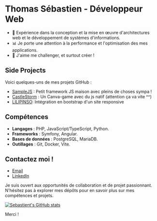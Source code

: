 # Thomas Sébastien - Développeur Web

- 💼 Expérience dans la conception et la mise en œuvre d'architectures web et le développement de systèmes d'informations.
- 📊 Je porte une attention à la performance et l'optimisation des mes applications.
- 🦾 J'aime me challenger, et surtout créer !

## Side Projects

Voici quelques-uns de mes projets GitHub :

- [SampleJS](https://github.com/SebastienThomasDEV/SimpleJs) : Petit framework JS maison avec pleins de choses sympa !
- [CastleStorm](https://sebastienthomasdev.github.io/CastleStorm/) : Un Canva-game avec du js natif (attention ça va vite ^^)
- [LILIPINSO](https://htmlpreview.github.io/?https://github.com/SebastienThomasDEV/LILIPINSO/blob/main/index.html): Intégration en bootstrap d'un site responsive

## Compétences 

- **Langages** : PHP, JavaScript/TypeScript, Python.
- **Frameworks** : Symfony, Angular.
- **Bases de données** : PostgreSQL, MariaDB.
- **Outillages** : Git, Docker, Vite.

## Contactez moi !

- [Email](mailto:sebastienthomaspr@gmail.com)
- [LinkedIn](https://www.linkedin.com/in/s%C3%A9bastien-thomas-078319241/)

Je suis ouvert aux opportunités de collaboration et de projet passionnant. 
N'hésitez pas à explorer mes dépôts pour en savoir plus sur mes compétences et projets.

[![Sebastient's GitHub stats](https://github-readme-stats.vercel.app/api?username=SebastienThomasDEV)](https://github.com/anuraghazra/github-readme-stats)

Merci !
